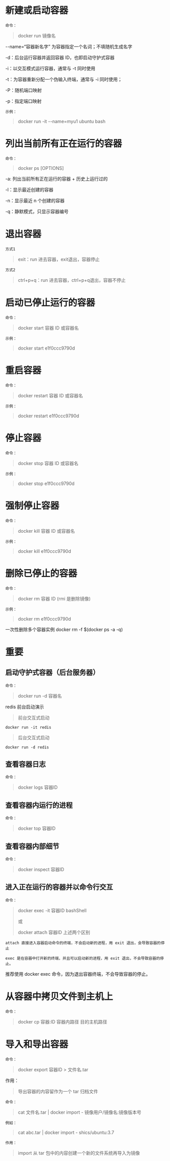 # 新建或启动容器
`命令：`
> docker run 镜像名

--name=“容器新名字” 为容器指定一个名词；不填随机生成名字

-d：后台运行容器并返回容器 ID，也即启动守护式容器

-i：以交互模式运行容器，通常与 -t 同时使用

-t：为容器重新分配一个伪输入终端，通常与 -i 同时使用；

-P：随机端口映射

-p：指定端口映射

`示例：`
> docker run -it --name=myu1 ubuntu bash

# 列出当前所有正在运行的容器
`命令：`
>docker ps [OPTIONS]

-a: 列出当前所有正在运行的容器 + 历史上运行过的

-l：显示最近创建的容器

-n：显示最近 n 个创建的容器

-q：静默模式，只显示容器编号

# 退出容器
`方式1`
> exit：run 进去容器，exit退出，容器停止

`方式2`
> ctrl+p+q：run 进去容器，ctrl+p+q退出，容器不停止

# 启动已停止运行的容器
`命令：`
> docker start 容器 ID 或容器名

`示例：`
> docker start e1f0ccc9790d

# 重启容器
`命令：`
> docker restart 容器 ID 或容器名

`示例：`
> docker restart e1f0ccc9790d

# 停止容器
`命令：`
> docker stop 容器 ID 或容器名

`示例：`
> docker stop e1f0ccc9790d

# 强制停止容器
`命令：`
> docker kill 容器 ID 或容器名

`示例：`
> docker kill e1f0ccc9790d

# 删除已停止的容器
`命令：`
> docker rm 容器 ID (rmi 是删除镜像)

`示例：`
> docker rm e1f0ccc9790d

一次性删除多个容器实例 docker rm -f $(docker ps -a -q)

# 重要
## 启动守护式容器（后台服务器）
`命令：`
> docker run -d 容器名

redis 前台启动演示
> 前台交互式启动

```docker run -it redis```

> 后台交互式启动

```docker run -d redis```

## 查看容器日志
`命令：`
> docker logs 容器ID

## 查看容器内运行的进程
`命令：`
> docker top 容器ID

## 查看容器内部细节
`命令：`
> docker inspect 容器ID

## 进入正在运行的容器并以命令行交互
`命令：`

> docker exec -it 容器ID bashShell
> 
> 或
> 
> docker attach 容器ID
上述两个区别
```
attach 直接进入容器启动命令的终端，不会启动新的进程，用 exit 退出，会导致容器的停止

exec 是在容器中打开新的终端，并且可以启动新的进程，用 exit 退出，不会导致容器的停止。
```
推荐使用 docker exec 命令，因为退出容器终端，不会导致容器的停止。

# 从容器中拷贝文件到主机上
`命令：`
> docker cp 容器:ID 容器内路径 目的主机路径

# 导入和导出容器
`命令：`
> docker export 容器ID > 文件名.tar

作用：
> 导出容器的内容留作为一个 tar 归档文件

`命令：`
> cat 文件名.tar | docker import - 镜像用户/镜像名:镜像版本号

`例如：`
> cat abc.tar | docker import - shics/ubuntu:3.7

`作用：`
> import 从 tar 包中的内容创建一个新的文件系统再导入为镜像
